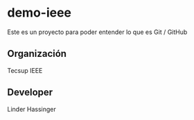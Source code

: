 # demo-ieee

Este es un proyecto para poder entender lo que es Git / GitHub

## Organización

Tecsup IEEE

## Developer

Linder Hassinger
